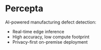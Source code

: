# Percepta

AI-powered manufacturing defect detection:
- Real-time edge inference  
- High accuracy, low compute footprint  
- Privacy-first on-premise deployment  
